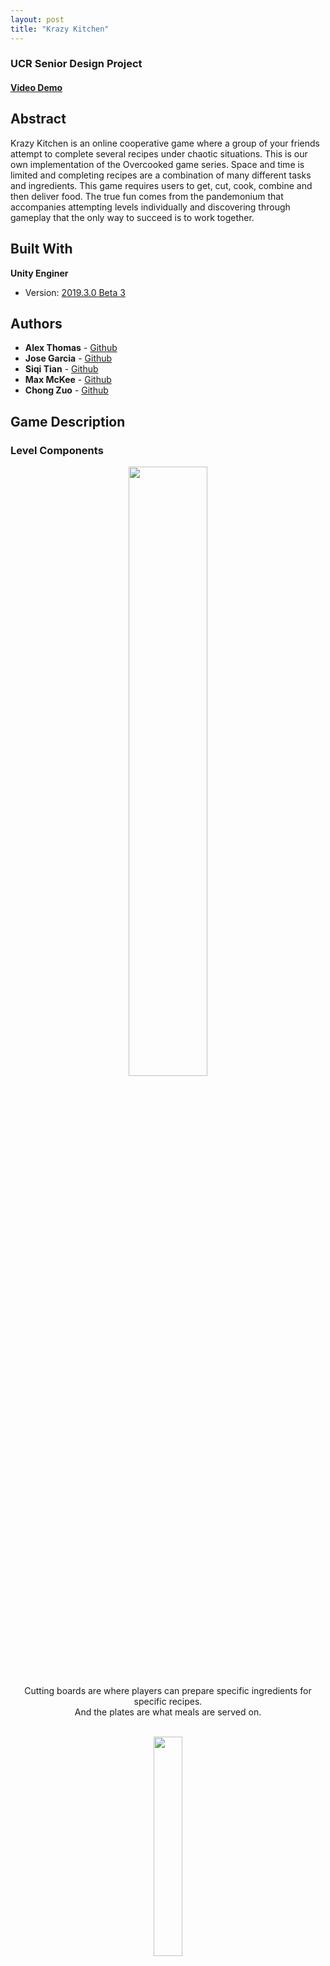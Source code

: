 ```yaml
---
layout: post
title: "Krazy Kitchen"
---
```


### UCR Senior Design Project

#### [Video Demo](https://www.youtube.com/watch?v=16-g_YCpumI)


## Abstract

Krazy Kitchen is an online cooperative game where a group of your friends attempt to complete several recipes under chaotic situations. This is our own implementation of the Overcooked game series. Space and time is limited and completing recipes are a combination of many different tasks and ingredients. This game requires users to get, cut, cook, combine and then deliver food. The true fun comes from the pandemonium that accompanies attempting levels individually and discovering through gameplay that the only way to succeed is to work together. 

## Built With

**Unity Enginer**
* Version: [2019.3.0 Beta 3](https://unity3d.com/unity/beta/2019.3.0b3)

## Authors

* **Alex Thomas** - [Github](https://github.com/athom031)
* **Jose Garcia** - [Github](https://github.com/LadyEbony)
* **Siqi Tian** - [Github](https://github.com/SiqiT)
* **Max McKee** - [Github](https://github.com/mmckee003)
* **Chong Zuo** - [Github](https://github.com/ChongZuo)


## Game Description

### Level Components
<div align="center">

<img src="{{ site.url }}/assets/Files/KrazyKitchen/plates.png" width = "50%"/> <br/>
Cutting boards are where players can prepare specific ingredients for specific recipes. <br/>And the plates are what meals are served on.
<br/><br/>

<img src="{{ site.url }}/assets/Files/KrazyKitchen/trashcan.png" width = "30%" /> <br/>
Cabinets with an exclamation point over it serve as garbage cans. Putting anything on these cabinets will kill the object, allowing you to clean up your kitchen before it gets too much in disarray.
<br/><br/>

<img src="{{ site.url }}/assets/Files/KrazyKitchen/cookingpot.png" width = "40%" /> <br/>
Stove tops allow our chefs to cook the needed ingredients to complete their recipes. Keeping ingredients too long will cause the food to become charred and no longer servable, so watch your food!
<br/><br/>

<img src="{{ site.url }}/assets/Files/KrazyKitchen/ingredients.png" width = "40%"/> <br/>
Ingredients are available in this design on top of item spawning cabinets. There is no limit to how many ingredients can be spawned. Try not to drown in fish!
<br/><br/>

<img src="{{ site.url }}/assets/Files/KrazyKitchen/timer.png" width = "30%"/> <br/>
A timer is available on every level to show how much time is left to complete recipes. This is independent of what recipe tasks are being given to the player and instead is dependent on the level itself. Completing the required number of recipes in the level time serves as beating the level.
<br/><br/>

<img src="{{ site.url }}/assets/Files/KrazyKitchen/recipes.png" width = "40%"/> <br/>
In the top left corner all of the tasks are located for the players with its specific recipe. Plating and delivering a meal will delete the task and update your score in the bottom left corner.
<br/><br/>

<img src="{{ site.url }}/assets/Files/KrazyKitchen/delivery.png" width = "40%"/> <br/>
These special cabinets are where we can deliver play-created meals. Once plated food is put on these cabinets, they are checked to see if the recipe has been met and then the score is incremented.
<br/><br/>

</div>

### Levels

<img src="{{ site.url }}/assets/Files/KrazyKitchen/level1.png"/> <br/>

#### Level 1
In our first level we stress the importance of working together right off the bat. Players spawn in one of the two areas. If you are in the top section, you are only able to spawn and cut ingredients. These prepared ingredients can be put on the middle island section to be picked up by players in the bottom section. If you are in the bottom section, you can get the prepared ingredients, cook and plate them accordingly. The delivery of recipes are in the bottom section as well.
<br/><br/>

<img src="{{ site.url }}/assets/Files/KrazyKitchen/level2.png"/> <br/>

#### Level 2
In our second level we open tasks up to the players’ discretion. Through the small window in the cabinets, players can switch sides. It is important to note that ingredients are on top and the cutting board is on the bottom. This level involves a lot of transferring ingredients back and forth to complete a recipe. So although now a player can individually complete recipes, working together will still allow the most efficient system. 
<br/><br/>

<img src="{{ site.url }}/assets/Files/KrazyKitchen/level3.png"/> <br/>

#### Level 3
This level can prove to be the most frustrating without communication. Players can be clogged up in this claustrophobic environment and cannot rely on cabinet island transfers unlike before. The suggested gameplay for this level is to keep movement constant among teammates in a same circular direction. If players were to move clockwise, there will be no traffic congestion.  
<br/><br/>

<img src="{{ site.url }}/assets/Files/KrazyKitchen/level4.png"/> <br/>

#### Level 4
In the final level of the game, players must test their abilities learned in the previous labels. Players must move within the tight channel to get ingredients to the other side. The throw feature can be used to great effect in this level.
<br/><br/>

### Characters

<div align="center">
<img src="{{ site.url }}/assets/Files/KrazyKitchen/player.png" width = "30%"/> 
</div><br/>
When the game starts, each user is assigned the same character model. Depending on the order they connect to the server, their model will be a different color. There is no ability or task difference in the player model. Users can move their characters around and grab/drop an item. Users can also throw an item to other users in order to save more time.

### Gameplay

<div align="center">
<img src="{{ site.url }}/assets/Files/KrazyKitchen/controls.png" width = "70%"/> 
</div><br/>
After all the players join the game, the game starts. Players have to cook meals based on the recipe to get corresponding points. <br/>
Users can use:

* W, A, S, D to control the character 
* E to grab and drop items
* F to throw items. 

## Implementation

**Game Engine** - Unity
* Version: [2019.3.0 Beta 3](https://unity3d.com/unity/beta/2019.3.0b3) 

**Networking Framework** - Photon
* [Photon](https://www.photonengine.com/pun) <br/>

**Necessary Scripts**
* [UnitEntityManager](https://docs.unity3d.com/Packages/com.unity.entities@0.0/api/Unity.Entities.EntityManager.html) 
* [Interactable](https://docs.unity3d.com/540/Documentation/ScriptReference/UI.Selectable-interactable.html)

## Inspiration: 
[Overcooked](https://store.steampowered.com/app/448510/Overcooked/)- chaotic couch co-op cooking game 

